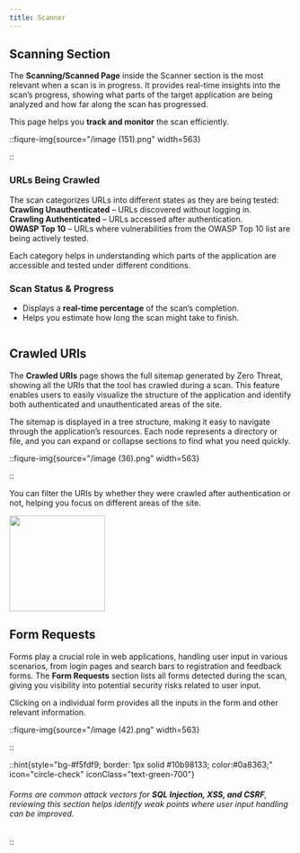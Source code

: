 ```yaml
---
title: Scanner
---
```


## Scanning Section

The **Scanning/Scanned Page** inside the Scanner section is the most relevant when a scan is in progress. It provides real-time insights into the scan’s progress, showing what parts of the target application are being analyzed and how far along the scan has progressed.

This page helps you **track and monitor** the scan efficiently.

::fiqure-img{source="/image (151).png" width=563}

<!-- <img src="/image (151).png" alt="" width="563"> -->

::

### URLs Being Crawled

The scan categorizes URLs into different states as they are being tested:\
<icon class="fa-solid fa-hourglass-half"/>**Crawling Unauthenticated** – URLs discovered without logging in.\
<icon class="fa-solid fa-hourglass-half"/>**Crawling Authenticated** – URLs accessed after authentication.\
<icon class="fa-solid fa-hourglass-half"/>**OWASP Top 10** – URLs where vulnerabilities from the OWASP Top 10 list are being actively tested.

Each category helps in understanding which parts of the application are accessible and tested under different conditions.

### Scan Status & Progress

- Displays a **real-time percentage** of the scan’s completion.
- Helps you estimate how long the scan might take to finish.

<img src="/image (153).png" alt="">

## Crawled URIs

The **Crawled URIs** page shows the full sitemap generated by Zero Threat, showing all the URIs that the tool has crawled during a scan. This feature enables users to easily visualize the structure of the application and identify both authenticated and unauthenticated areas of the site.

The sitemap is displayed in a tree structure, making it easy to navigate through the application’s resources. Each node represents a directory or file, and you can expand or collapse sections to find what you need quickly.

::fiqure-img{source="/image (36).png" width=563}

<!-- <img src="/image (36).png" alt="" width="563"> -->

::

You can filter the URIs by whether they were crawled after authentication or not, helping you focus on different areas of the site.

<img src="/image (39).png" alt="" width="170">

## Form Requests

Forms play a crucial role in web applications, handling user input in various scenarios, from login pages and search bars to registration and feedback forms. The **Form Requests** section lists all forms detected during the scan, giving you visibility into potential security risks related to user input.

Clicking on a individual form provides all the inputs in the form and other relevant information.

::fiqure-img{source="/image (42).png" width=563}

<!-- <img src="/image (42).png" alt="" width="563"> -->

::

::hint{style="bg-#f5fdf9; border: 1px solid #10b98133; color:#0a8363;" icon="circle-check" iconClass="text-green-700"}

###### Forms are common attack vectors for **SQL Injection, XSS, and CSRF**, reviewing this section helps identify weak points where user input handling can be improved.

::
